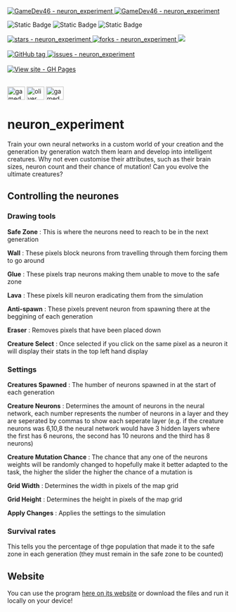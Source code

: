 <a href="https://github.com/GameDev46" title="Go to GitHub repo">
    <img src="https://img.shields.io/static/v1?label=GameDev46&message=Profile&color=Green&logo=github&style=for-the-badge&labelColor=1f1f22" alt="GameDev46 - neuron_experiment">
    <img src="https://img.shields.io/badge/Version-1.2.3-green?style=for-the-badge&labelColor=1f1f22&color=Green" alt="GameDev46 - neuron_experiment">
</a>


![Static Badge](https://img.shields.io/badge/-HTML5-1f1f22?style=for-the-badge&logo=HTML5)
![Static Badge](https://img.shields.io/badge/-CSS-1f1f22?style=for-the-badge&logo=CSS3&logoColor=6060ef)
![Static Badge](https://img.shields.io/badge/-JavaScript-1f1f22?style=for-the-badge&logo=JavaScript)
    
<a href="https://github.com/GameDev46/neuron_experiment/stargazers">
    <img src="https://img.shields.io/github/stars/GameDev46/neuron_experiment?style=for-the-badge&labelColor=1f1f22" alt="stars - neuron_experiment">
</a>
<a href="https://github.com/GameDev46/neuron_experiment/forks">
    <img src="https://img.shields.io/github/forks/GameDev46/neuron_experiment?style=for-the-badge&labelColor=1f1f22" alt="forks - neuron_experiment">
</a>
<a href="https://github.com/GameDev46/neuron_experiment/issues">
    <img src="https://img.shields.io/github/issues/GameDev46/neuron_experiment?style=for-the-badge&labelColor=1f1f22&color=blue"/>
 </a>

<br>
<br>

<a href="https://github.com/GameDev46/neuron_experiment/releases/">
    <img src="https://img.shields.io/github/tag/GameDev46/neuron_experiment?include_prereleases=&sort=semver&color=Green&style=for-the-badge&labelColor=1f1f22" alt="GitHub tag">
</a>

<a href="https://github.com/GameDev46/neuron_experiment/issues">
    <img src="https://img.shields.io/github/issues/GameDev46/neuron_experiment?style=for-the-badge&labelColor=1f1f22" alt="issues - neuron_experiment">
</a>

<br>
<br>

<div align="left">
<a href="https://gamedev46.github.io/neuron_experiment/">
    <img src="https://img.shields.io/badge/View_site-GH_Pages-2ea44f?style=for-the-badge&labelColor=1f1f22" alt="View site - GH Pages">
</a>
</div>

<br>

<p align="left">
<a href="https://twitter.com/gamedev46" target="blank"><img align="center" src="https://raw.githubusercontent.com/rahuldkjain/github-profile-readme-generator/master/src/images/icons/Social/twitter.svg" alt="gamedev46" height="30" width="40" /></a>
<a href="https://instagram.com/oliver_pearce47" target="blank"><img align="center" src="https://raw.githubusercontent.com/rahuldkjain/github-profile-readme-generator/master/src/images/icons/Social/instagram.svg" alt="oliver_pearce47" height="30" width="40" /></a>
<a href="https://www.youtube.com/c/gamedev46" target="blank"><img align="center" src="https://raw.githubusercontent.com/rahuldkjain/github-profile-readme-generator/master/src/images/icons/Social/youtube.svg" alt="gamedev46" height="30" width="40" /></a>
</p>

# neuron_experiment

Train your own neural networks in a custom world of your creation and the generation by generation watch them learn and develop into intelligent creatures. Why not even customise their attributes, such as their brain sizes, neuron count and their chance of mutation!  Can you evolve the ultimate creatures?

## Controlling the neurones

### Drawing tools

**Safe Zone** : This is where the neurons need to reach to be in the next generation

**Wall** : These pixels block neurons from travelling through them forcing them to go around

**Glue** : These pixels trap neurons making them unable to move to the safe zone

**Lava** : These pixels kill neuron eradicating them from the simulation

**Anti-spawn** : These pixels prevent neuron from spawning there at the beggining of each generation

**Eraser** : Removes pixels that have been placed down

**Creature Select** : Once selected if you click on the same pixel as a neuron it will display their stats in the top left hand display


### Settings

**Creatures Spawned** : The humber of neurons spawned in at the start of each generation

**Creature Neurons** : Determines the amount of neurons in the neural network, each number represents the number of neurons in a layer and they are seperated by commas to show each seperate layer (e.g. if the creature neurons was 6,10,8 the neural network would have 3 hidden layers where the first has 6 neurons, the second has 10 neurons and the third has 8 neurons)

**Creature Mutation Chance** : The chance that any one of the neurons weights will be randomly changed to hopefully make it better adapted to the task, the higher the slider the higher the chance of a mutation is

**Grid Width** : Determines the width in pixels of the map grid

**Grid Height** : Determines the height in pixels of the map grid

**Apply Changes** : Applies the settings to the simulation


### Survival rates

This tells you the percentage of thge population that made it to the safe zone in each generation (they must remain in the safe zone to be counted)


## Website

You can use the program [here on its website](https://gamedev46.github.io/neuron_experiment/) or download the files and run it locally on your device!
